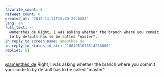 ```yaml
---
favorite_count: 0
retweet_count: 0
created_at: "2018-11-21T15:49:29.000Z"
lang: en
full_text: >-
  @amenthes_de Right, I was asking whether the branch where you commit your code
  to by default has to be called "master".
in_reply_to_screen_name: amenthes_de
in_reply_to_status_id_str: "1064951670814253060"
replies: []
---
```


[@amenthes_de](https://twitter.com/amenthes_de) Right, I was asking whether the
branch where you commit your code to by default has to be called "master".
